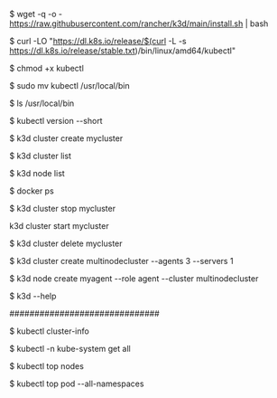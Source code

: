 $ wget -q -o - https://raw.githubusercontent.com/rancher/k3d/main/install.sh | bash

$ curl -LO "https://dl.k8s.io/release/$(curl -L -s https://dl.k8s.io/release/stable.txt)/bin/linux/amd64/kubectl"
  
$ chmod +x kubectl

$ sudo mv kubectl /usr/local/bin

$ ls /usr/local/bin

$ kubectl version --short

$ k3d cluster create mycluster

$ k3d cluster list

$ k3d node list

$ docker ps

$ k3d cluster stop mycluster

 k3d cluster start mycluster

$ k3d cluster delete mycluster

$ k3d cluster create multinodecluster --agents 3 --servers 1

$ k3d node create myagent --role agent --cluster multinodecluster

$ k3d --help

##############################

$ kubectl cluster-info

$ kubectl -n kube-system get all

$ kubectl top nodes

$ kubectl top pod --all-namespaces



